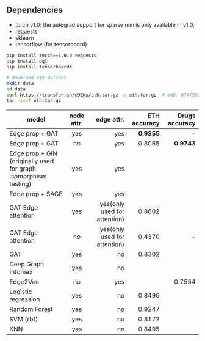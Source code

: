 Dependencies
------------
- torch v1.0: the autograd support for sparse mm is only available in v1.0.
- requests
- sklearn
- tensorflow (for tensorboard)

```bash
pip install torch==1.0.0 requests
pip install dgl
pip install tensorboardX
```

```bash
# download eth dataset
mkdir data
cd data
curl https://transfer.sh/c9ZKx/eth.tar.gz -o eth.tar.gz  # md5: 674f5875c8d2271fcd5f36607194762e
tar -zxvf eth.tar.gz
```



| model           | node attr.     | edge attr.  |  ETH accuracy | Drugs accuracy |
| -------------   |:--------------:| -----------:| -------------: | -------------: |
| Edge prop + GAT | yes            |  yes        | **0.9355**| - |
| Edge prop + GAT | no            |  yes        | 0.8065| **0.9743**|
| Edge prop + GIN (originally used for graph isomorphism testing) | yes            |  yes        | ||
| Edge prop + SAGE| yes            |  yes        | ||
| GAT Edge attention | yes         |  yes(only used for attention)        | 0.8602||
| GAT Edge attention | no         |  yes(only used for attention)        | 0.4370| -|
| GAT             | yes            |  no         | 0.8302||
| Deep Graph Infomax| yes            |  no         | ||
| Edge2Vec | no | yes | | 0.7554 |
|Logistic regression|yes|no|0.8495||
|Random Forest|yes|no|0.9247||
|SVM (rbf)|yes|no|0.8172||
|KNN|yes|no|0.8495||
